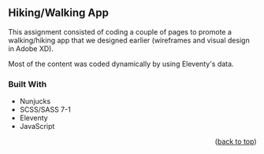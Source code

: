 ## Hiking/Walking App

This assignment consisted of coding a couple of pages to promote a walking/hiking app that we designed earlier (wireframes and visual design in Adobe XD).

Most of the content was coded dynamically by using Eleventy's data.


### Built With

* Nunjucks
* SCSS/SASS 7-1
* Eleventy
* JavaScript

<p align="right">(<a href="#top">back to top</a>)</p>
